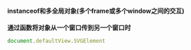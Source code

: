 #### instanceof和多全局对象(多个frame或多个window之间的交互)
**通过函数将对象从一个窗口传到另一个窗口时**
```js
document.defaultView.SVGElement
```